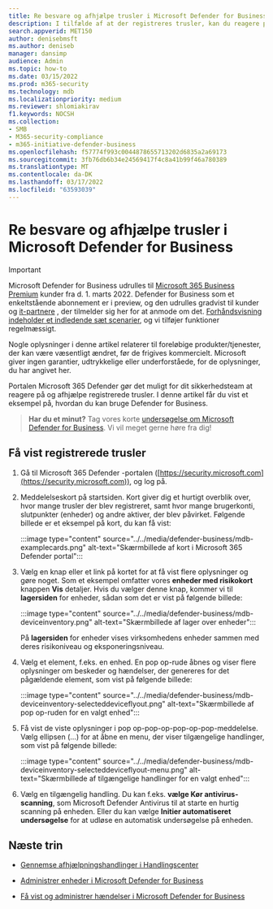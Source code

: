 ```yaml
---
title: Re besvare og afhjælpe trusler i Microsoft Defender for Business
description: I tilfælde af at der registreres trusler, kan du reagere på og afhjælpe disse trusler.
search.appverid: MET150
author: denisebmsft
ms.author: deniseb
manager: dansimp
audience: Admin
ms.topic: how-to
ms.date: 03/15/2022
ms.prod: m365-security
ms.technology: mdb
ms.localizationpriority: medium
ms.reviewer: shlomiakirav
f1.keywords: NOCSH
ms.collection:
- SMB
- M365-security-compliance
- m365-initiative-defender-business
ms.openlocfilehash: f57774f993c0044878655713202d6835a2a69173
ms.sourcegitcommit: 3fb76db6b34e24569417f4c8a41b99f46a780389
ms.translationtype: MT
ms.contentlocale: da-DK
ms.lasthandoff: 03/17/2022
ms.locfileid: "63593039"
---
```

# <a name="respond-to-and-mitigate-threats-in-microsoft-defender-for-business"></a>Re besvare og afhjælpe trusler i Microsoft Defender for Business

> [!IMPORTANT]
> Microsoft Defender for Business udrulles til [Microsoft 365 Business Premium](../../business-premium/index.md) kunder fra d. 1. marts 2022. Defender for Business som et enkeltstående abonnement er i preview, og den udrulles gradvist til kunder og [it-partnere](https://aka.ms/mdb-preview) , der tilmelder sig her for at anmode om det. [Forhåndsvisning indeholder et indledende sæt scenarier](mdb-tutorials.md#try-these-preview-scenarios), og vi tilføjer funktioner regelmæssigt.
> 
> Nogle oplysninger i denne artikel relaterer til foreløbige produkter/tjenester, der kan være væsentligt ændret, før de frigives kommercielt. Microsoft giver ingen garantier, udtrykkelige eller underforståede, for de oplysninger, du har angivet her. 

Portalen Microsoft 365 Defender gør det muligt for dit sikkerhedsteam at reagere på og afhjælpe registrerede trusler. I denne artikel får du vist et eksempel på, hvordan du kan bruge Defender for Business.

>
> **Har du et minut?**
> Tag vores korte <a href="https://microsoft.qualtrics.com/jfe/form/SV_0JPjTPHGEWTQr4y" target="_blank">undersøgelse om Microsoft Defender for Business</a>. Vi vil meget gerne høre fra dig!
>

## <a name="view-detected-threats"></a>Få vist registrerede trusler

1. Gå til Microsoft 365 Defender -portalen ([https://security.microsoft.com](https://security.microsoft.com)), og log på.

2. Meddelelseskort på startsiden. Kort giver dig et hurtigt overblik over, hvor mange trusler der blev registreret, samt hvor mange brugerkonti, slutpunkter (enheder) og andre aktiver, der blev påvirket. Følgende billede er et eksempel på kort, du kan få vist:

   :::image type="content" source="../../media/defender-business/mdb-examplecards.png" alt-text="Skærmbillede af kort i Microsoft 365 Defender portal":::

3. Vælg en knap eller et link på kortet for at få vist flere oplysninger og gøre noget. Som et eksempel omfatter vores **enheder med risikokort** knappen **Vis** detaljer. Hvis du vælger denne knap, kommer vi til **lagersiden** for enheder, sådan som det er vist på følgende billede:

   :::image type="content" source="../../media/defender-business/mdb-deviceinventory.png" alt-text="Skærmbillede af lager over enheder":::

   På **lagersiden** for enheder vises virksomhedens enheder sammen med deres risikoniveau og eksponeringsniveau.

4. Vælg et element, f.eks. en enhed. En pop op-rude åbnes og viser flere oplysninger om beskeder og hændelser, der genereres for det pågældende element, som vist på følgende billede:  

   :::image type="content" source="../../media/defender-business/mdb-deviceinventory-selecteddeviceflyout.png" alt-text="Skærmbillede af pop op-ruden for en valgt enhed":::

5. Få vist de viste oplysninger i pop op-pop-op-pop-op-pop-meddelelse. Vælg ellipsen (...) for at åbne en menu, der viser tilgængelige handlinger, som vist på følgende billede: 

   :::image type="content" source="../../media/defender-business/mdb-deviceinventory-selecteddeviceflyout-menu.png" alt-text="Skærmbillede af tilgængelige handlinger for en valgt enhed":::

6. Vælg en tilgængelig handling. Du kan f.eks. **vælge Kør antivirus-scanning**, som Microsoft Defender Antivirus til at starte en hurtig scanning på enheden. Eller du kan vælge **Initier automatiseret undersøgelse** for at udløse en automatisk undersøgelse på enheden.

## <a name="next-steps"></a>Næste trin

- [Gennemse afhjælpningshandlinger i Handlingscenter](mdb-review-remediation-actions.md)

- [Administrer enheder i Microsoft Defender for Business](mdb-manage-devices.md)

- [Få vist og administrer hændelser i Microsoft Defender for Business](mdb-view-manage-incidents.md)